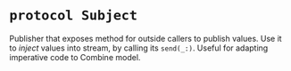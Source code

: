 # `protocol Subject`

Publisher that exposes method for outside callers to publish values. Use it to _inject_ values into stream, by calling its `send(_:)`. Useful for adapting imperative code to Combine model.
